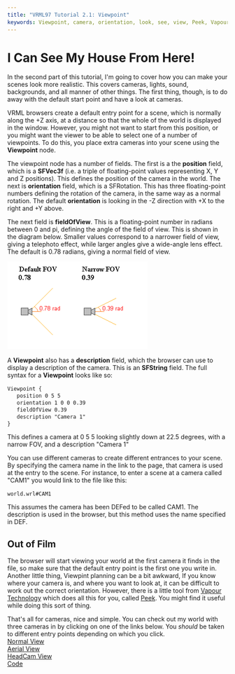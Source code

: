 ```yaml
---
title: "VRML97 Tutorial 2.1: Viewpoint"
keywords: Viewpoint, camera, orientation, look, see, view, Peek, Vapour,
---
```


# I Can See My House From Here!

In the second part of this tutorial, I'm going to cover how you can make your scenes look more realistic. 
This covers cameras, lights, sound, backgrounds, and all manner of other things. The first thing, though, is
to do away with the default start point and have a look at cameras.


VRML browsers create a default entry point for a scene, which is normally along the +Z axis,
at a distance so that the whole of the world is displayed in the window. However, you might not want to start
from this position, or you might want the viewer to be able to select one of a number of viewpoints. To do
this, you place extra cameras into your scene using the **Viewpoint** node.

The viewpoint node has a number of fields. The first is a the **position** field, which is a **SFVec3f**
(i.e. a triple of floating-point values representing X, Y and Z positions). This defines the position of the camera in
the world. The next is **orientation** field, which is a SFRotation. This has three floating-point numbers defining the
rotation of the camera, in the same way as a normal rotation. The default **orientation** is looking in the 
-Z direction with +X to the right and +Y above.


The next field is **fieldOfView**. This is a floating-point number in radians between 0 and pi, defining the angle of the
field of view. This is shown in the diagram below. Smaller values correspond to a narrower field of view, giving a
telephoto effect, while larger angles give a wide-angle lens effect. The default is 0.78 radians, giving a normal field
of view.

<IMG SRC="../pics/fov.gif" WIDTH=320 HEIGHT=200 ALT="FOV">

A **Viewpoint** also has a **description** field, which the browser can use to display a description of the camera.
This is an **SFString** field. The full syntax for a **Viewpoint** looks like so:

```
Viewpoint {
   position 0 5 5
   orientation 1 0 0 0.39
   fieldOfView 0.39
   description "Camera 1"
}
```

This defines a camera at 0 5 5 looking slightly down at 22.5 degrees, with a narrow FOV, and a description "Camera 1"


You can use different cameras to create different entrances to your scene. By specifying the camera name in the link to the
page, that camera is used at the entry to the scene. For instance, to enter a scene at a camera called "CAM1" you would link
to the file like this:

```
world.wrl#CAM1
```

This assumes the camera has been DEFed to be called CAM1. The description is used in the browser, but this method uses
the name specified in DEF.

## Out of Film

The browser will start viewing your world at the first camera it finds in the file, so make sure that the default entry point is
the first one you write in. Another little thing, Viewpint planning can be a bit awkward, If you
know where your camera is, and where you want to look at, it can be difficult to work out the
correct orientation. However, there is a little tool from <A HREF="http://www.vapourtech.com"
TARGET="_top">Vapour Technology</A> which does all this for you, called <A
HREF="http://www.vapourtech.com/dev/vrmltools.php#Peek" TARGET=_top>Peek</A>. You might find
it useful while doing this sort of thing.


That's all for cameras, nice and simple. You can check out my world with three cameras in by clicking on one of the links below. You *should* be 
taken to different entry points depending on which you click.
<BR><A HREF="../worlds/tut21.wrl#norm" TARGET="_new">Normal View</A>
<BR><A HREF="../worlds/tut21.wrl#aerial" TARGET="_new">Aerial View</A>
<BR><A HREF="../worlds/tut21.wrl#headcam" TARGET="_new">HeadCam View</A>
<BR><A HREF="../source/tut21.html">Code</A>
